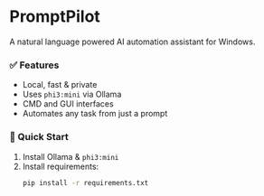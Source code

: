 # PromptPilot

A natural language powered AI automation assistant for Windows.

### ✅ Features
- Local, fast & private
- Uses `phi3:mini` via Ollama
- CMD and GUI interfaces
- Automates any task from just a prompt

### 🚀 Quick Start

1. Install Ollama & `phi3:mini`
2. Install requirements:
   ```bash
   pip install -r requirements.txt
